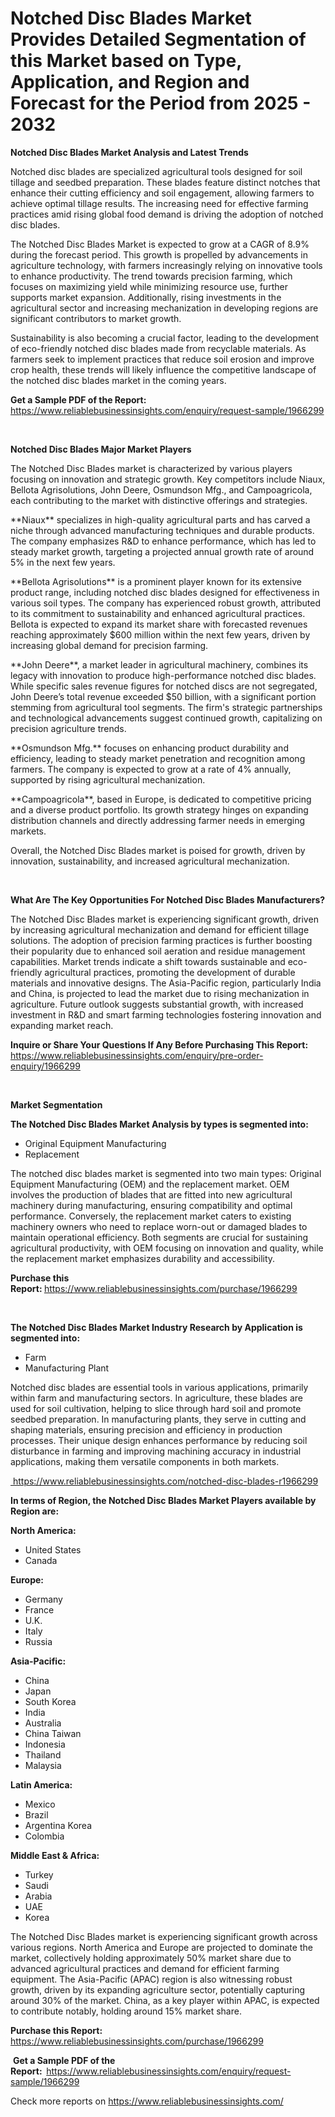 <p><h1>Notched Disc Blades Market Provides Detailed Segmentation of this Market based on Type, Application, and Region and Forecast for the Period from 2025 - 2032</h1></p><p><strong>Notched Disc Blades Market Analysis and Latest Trends</strong></p>
<p><p>Notched disc blades are specialized agricultural tools designed for soil tillage and seedbed preparation. These blades feature distinct notches that enhance their cutting efficiency and soil engagement, allowing farmers to achieve optimal tillage results. The increasing need for effective farming practices amid rising global food demand is driving the adoption of notched disc blades.</p><p>The Notched Disc Blades Market is expected to grow at a CAGR of 8.9% during the forecast period. This growth is propelled by advancements in agriculture technology, with farmers increasingly relying on innovative tools to enhance productivity. The trend towards precision farming, which focuses on maximizing yield while minimizing resource use, further supports market expansion. Additionally, rising investments in the agricultural sector and increasing mechanization in developing regions are significant contributors to market growth.</p><p>Sustainability is also becoming a crucial factor, leading to the development of eco-friendly notched disc blades made from recyclable materials. As farmers seek to implement practices that reduce soil erosion and improve crop health, these trends will likely influence the competitive landscape of the notched disc blades market in the coming years.</p></p>
<p><strong>Get a Sample PDF of the Report:&nbsp;</strong> <a href="https://www.reliablebusinessinsights.com/enquiry/request-sample/1966299?utm_campaign=3134&utm_medium=2&utm_source=Github&utm_content=ia&utm_term=08042025&utm_id=notched-disc-blades">https://www.reliablebusinessinsights.com/enquiry/request-sample/1966299</a></p>
<p>&nbsp;</p>
<p><strong>Notched Disc Blades Major Market Players</strong></p>
<p><p>The Notched Disc Blades market is characterized by various players focusing on innovation and strategic growth. Key competitors include Niaux, Bellota Agrisolutions, John Deere, Osmundson Mfg., and Campoagricola, each contributing to the market with distinctive offerings and strategies.</p><p>**Niaux** specializes in high-quality agricultural parts and has carved a niche through advanced manufacturing techniques and durable products. The company emphasizes R&D to enhance performance, which has led to steady market growth, targeting a projected annual growth rate of around 5% in the next few years.</p><p>**Bellota Agrisolutions** is a prominent player known for its extensive product range, including notched disc blades designed for effectiveness in various soil types. The company has experienced robust growth, attributed to its commitment to sustainability and enhanced agricultural practices. Bellota is expected to expand its market share with forecasted revenues reaching approximately $600 million within the next few years, driven by increasing global demand for precision farming.</p><p>**John Deere**, a market leader in agricultural machinery, combines its legacy with innovation to produce high-performance notched disc blades. While specific sales revenue figures for notched discs are not segregated, John Deere’s total revenue exceeded $50 billion, with a significant portion stemming from agricultural tool segments. The firm's strategic partnerships and technological advancements suggest continued growth, capitalizing on precision agriculture trends.</p><p>**Osmundson Mfg.** focuses on enhancing product durability and efficiency, leading to steady market penetration and recognition among farmers. The company is expected to grow at a rate of 4% annually, supported by rising agricultural mechanization.</p><p>**Campoagricola**, based in Europe, is dedicated to competitive pricing and a diverse product portfolio. Its growth strategy hinges on expanding distribution channels and directly addressing farmer needs in emerging markets.</p><p>Overall, the Notched Disc Blades market is poised for growth, driven by innovation, sustainability, and increased agricultural mechanization.</p></p>
<p>&nbsp;</p>
<p><strong>What Are The Key Opportunities For Notched Disc Blades Manufacturers?</strong></p>
<p><p>The Notched Disc Blades market is experiencing significant growth, driven by increasing agricultural mechanization and demand for efficient tillage solutions. The adoption of precision farming practices is further boosting their popularity due to enhanced soil aeration and residue management capabilities. Market trends indicate a shift towards sustainable and eco-friendly agricultural practices, promoting the development of durable materials and innovative designs. The Asia-Pacific region, particularly India and China, is projected to lead the market due to rising mechanization in agriculture. Future outlook suggests substantial growth, with increased investment in R&D and smart farming technologies fostering innovation and expanding market reach.</p></p>
<p><strong>Inquire or Share Your Questions If Any Before Purchasing This Report:</strong> <a href="https://www.reliablebusinessinsights.com/enquiry/pre-order-enquiry/1966299?utm_campaign=3134&utm_medium=2&utm_source=Github&utm_content=ia&utm_term=08042025&utm_id=notched-disc-blades">https://www.reliablebusinessinsights.com/enquiry/pre-order-enquiry/1966299</a></p>
<p>&nbsp;</p>
<p><strong>Market Segmentation</strong></p>
<p><strong>The Notched Disc Blades Market Analysis by types is segmented into:</strong></p>
<p><ul><li>Original Equipment Manufacturing</li><li>Replacement</li></ul></p>
<p><p>The notched disc blades market is segmented into two main types: Original Equipment Manufacturing (OEM) and the replacement market. OEM involves the production of blades that are fitted into new agricultural machinery during manufacturing, ensuring compatibility and optimal performance. Conversely, the replacement market caters to existing machinery owners who need to replace worn-out or damaged blades to maintain operational efficiency. Both segments are crucial for sustaining agricultural productivity, with OEM focusing on innovation and quality, while the replacement market emphasizes durability and accessibility.</p></p>
<p><strong>Purchase this Report:&nbsp;</strong><a href="https://www.reliablebusinessinsights.com/purchase/1966299?utm_campaign=3134&utm_medium=2&utm_source=Github&utm_content=ia&utm_term=08042025&utm_id=notched-disc-blades">https://www.reliablebusinessinsights.com/purchase/1966299</a></p>
<p>&nbsp;</p>
<p><strong>The Notched Disc Blades Market Industry Research by Application is segmented into:</strong></p>
<p><ul><li>Farm</li><li>Manufacturing Plant</li></ul></p>
<p><p>Notched disc blades are essential tools in various applications, primarily within farm and manufacturing sectors. In agriculture, these blades are used for soil cultivation, helping to slice through hard soil and promote seedbed preparation. In manufacturing plants, they serve in cutting and shaping materials, ensuring precision and efficiency in production processes. Their unique design enhances performance by reducing soil disturbance in farming and improving machining accuracy in industrial applications, making them versatile components in both markets.</p></p>
<p><a href="https://www.reliablebusinessinsights.com/notched-disc-blades-r1966299?utm_campaign=3134&utm_medium=2&utm_source=Github&utm_content=ia&utm_term=08042025&utm_id=notched-disc-blades">&nbsp;https://www.reliablebusinessinsights.com/notched-disc-blades-r1966299</a></p>
<p><strong>In terms of Region, the Notched Disc Blades Market Players available by Region are:</strong></p>
<p>
    <p> <strong> North America: </strong>
        <ul>
            <li>United States</li>
            <li>Canada</li>
        </ul>
        </p> 
    <p> <strong> Europe: </strong>
        <ul>
            <li>Germany</li>
            <li>France</li>
            <li>U.K.</li>
            <li>Italy</li>
            <li>Russia</li>
        </ul>
        </p> 
    <p> <strong> Asia-Pacific: </strong>
        <ul>
            <li>China</li>
            <li>Japan</li>
            <li>South Korea</li>
            <li>India</li>
            <li>Australia</li>
            <li>China Taiwan</li>
            <li>Indonesia</li>
            <li>Thailand</li>
            <li>Malaysia</li>
        </ul>
        </p> 
    <p> <strong> Latin America: </strong>
        <ul>
            <li>Mexico</li>
            <li>Brazil</li>
            <li>Argentina Korea</li>
            <li>Colombia</li>
        </ul>
        </p> 
    <p> <strong> Middle East & Africa: </strong>
        <ul>
            <li>Turkey</li>
            <li>Saudi</li>
            <li>Arabia</li>
            <li>UAE</li>
            <li>Korea</li>
        </ul>
    </p>
    </p>
<p><p>The Notched Disc Blades market is experiencing significant growth across various regions. North America and Europe are projected to dominate the market, collectively holding approximately 50% market share due to advanced agricultural practices and demand for efficient farming equipment. The Asia-Pacific (APAC) region is also witnessing robust growth, driven by its expanding agriculture sector, potentially capturing around 30% of the market. China, as a key player within APAC, is expected to contribute notably, holding around 15% market share.</p></p>
<p><strong>Purchase this Report: </strong><a href="https://www.reliablebusinessinsights.com/purchase/1966299?utm_campaign=3134&utm_medium=2&utm_source=Github&utm_content=ia&utm_term=08042025&utm_id=notched-disc-blades">https://www.reliablebusinessinsights.com/purchase/1966299</a></p>
<p>&nbsp;<strong>Get a Sample PDF of the Report:&nbsp;&nbsp;</strong><a href="https://www.reliablebusinessinsights.com/enquiry/request-sample/1966299?utm_campaign=3134&utm_medium=2&utm_source=Github&utm_content=ia&utm_term=08042025&utm_id=notched-disc-blades">https://www.reliablebusinessinsights.com/enquiry/request-sample/1966299</a></p>
<p><strong></strong></p>
<p>Check more reports on <a href="https://www.reliablebusinessinsights.com/?utm_campaign=3134&utm_medium=2&utm_source=Github&utm_content=ia&utm_term=08042025&utm_id=notched-disc-blades">https://www.reliablebusinessinsights.com/</a></p>